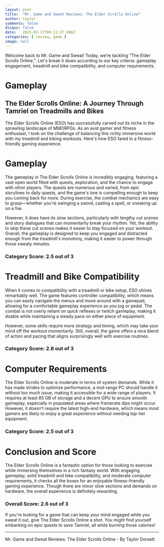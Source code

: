```yaml
---
layout: post
title:  "Mr. Game and Sweat Reviews: The Elder Scrolls Online"
author: taylor
comments: false
disqus: false
date:   2025-03-17T00:11:27.688Z
categories: [ review, game ]
image: null
---
```


Welcome back to Mr. Game and Sweat! Today, we’re tackling "The Elder Scrolls Online,". Let's break it down according to our key criteria: gameplay engagement, treadmill and bike compatibility, and computer requirements.

# Gameplay

## The Elder Scrolls Online: A Journey Through Tamriel on Treadmills and Bikes

The Elder Scrolls Online (ESO) has successfully carved out its niche in the sprawling landscape of MMORPGs. As an avid gamer and fitness enthusiast, I took on the challenge of balancing this richly immersive world with my treadmill and biking workouts. Here's how ESO fared in a fitness-friendly gaming experience.

# Gameplay

The gameplay in The Elder Scrolls Online is incredibly engaging, featuring a vast open world filled with quests, exploration, and the chance to engage with other players. The quests are numerous and varied, from epic storylines to daily quests, and the game's lore is compelling enough to keep you coming back for more. During exercise, the combat mechanics are easy to grasp—whether you're swinging a sword, casting a spell, or sneaking up on a foe. 

However, it does have its slow sections, particularly with lengthy cut scenes and story dialogues that can momentarily break your rhythm. Yet, the ability to skip these cut scenes makes it easier to stay focused on your workout. Overall, the gameplay is designed to keep you engaged and distracted enough from the treadmill's monotony, making it easier to power through those sweaty minutes.

### Category Score: 2.5 out of 3

# Treadmill and Bike Compatibility

When it comes to compatibility with a treadmill or bike setup, ESO shines remarkably well. The game features controller compatibility, which means you can easily navigate the menus and move around with a gamepad, allowing for a comfortable gameplay experience as you jog or pedal. The combat is not overly reliant on quick reflexes or twitch gameplay, making it doable while maintaining a steady pace on either piece of equipment. 

However, some skills require more strategy and timing, which may take your mind off the workout momentarily. Still, overall, the game offers a nice blend of action and pacing that aligns surprisingly well with exercise routines.

### Category Score: 2.8 out of 3

# Computer Requirements

The Elder Scrolls Online is moderate in terms of system demands. While it has made strides to optimize performance, a mid-range PC should handle it without too much issue, making it accessible for a wide range of players. It requires at least 85 GB of storage and a decent GPU to ensure smooth gameplay, especially in populated areas where framerate dips might occur. However, it doesn’t require the latest high-end hardware, which means most gamers are likely to enjoy a great experience without needing top-tier equipment.

### Category Score: 2.5 out of 3

# Conclusion and Score

The Elder Scrolls Online is a fantastic option for those looking to exercise while immersing themselves in a rich fantasy world. With engaging gameplay, solid treadmill and bike compatibility, and moderate computer requirements, it checks all the boxes for an enjoyable fitness-friendly gaming experience. Though there are minor slow sections and demands on hardware, the overall experience is definitely rewarding.

### Overall Score: 2.6 out of 3 

If you're looking for a game that can keep your mind engaged while you sweat it out, give The Elder Scrolls Online a shot. You might find yourself embarking on epic quests to save Tamriel, all while burning those calories!

---

Mr. Game and Sweat Reviews: The Elder Scrolls Online - By Taylor Dorsett
